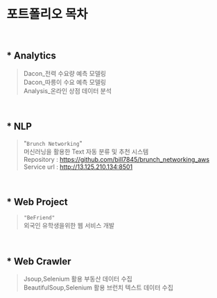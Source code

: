# 포트폴리오 목차

<br>

## * Analytics
> Dacon_전력 수요량 예측 모델링 <br>
> Dacon_따릉이 수요 예측 모델링 <br>
> Analysis_온라인 상점 데이터 분석

<br>

## * NLP
> "`Brunch Networking`" <br>
> 머신러닝을 활용한 Text 자동 분류 및 추천 시스템 <br>
> Repository : https://github.com/bill7845/brunch_networking_aws <br>
> Service url : http://13.125.210.134:8501

<br>

## * Web Project
> `"BeFriend"` <br>
> 외국인 유학생을위한 웹 서비스 개발

<br>

## * Web Crawler
> Jsoup,Selenium 활용 부동산 데이터 수집 <br>
> BeautifulSoup,Selenium 활용 브런치 텍스트 데이터 수집



